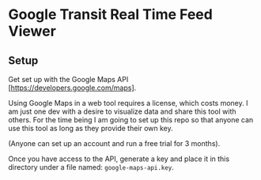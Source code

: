# Google Transit Real Time Feed Viewer

## Setup
Get set up with the Google Maps API [https://developers.google.com/maps].

Using Google Maps in a web tool requires a license, which costs money.
I am just one dev with a desire to visualize data and share this tool with others.
For the time being I am going to set up this repo so that anyone can use this tool 
as long as they provide their own key.

(Anyone can set up an account and run a free trial for 3 months).

Once you have access to the API, generate a key and place it in this directory 
under a file named: `google-maps-api.key`.
